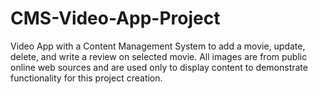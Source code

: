 # CMS-Video-App-Project
Video App with a Content Management System to add a movie, update, delete, and write a review on selected movie. All images are from public online web sources and are used only to display content to demonstrate functionality for this project creation.
